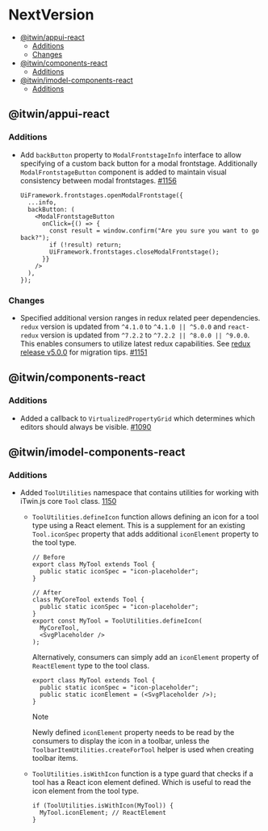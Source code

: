 # NextVersion <!-- omit from toc -->

- [@itwin/appui-react](#itwinappui-react)
  - [Additions](#additions)
  - [Changes](#changes)
- [@itwin/components-react](#itwincomponents-react)
  - [Additions](#additions-1)
- [@itwin/imodel-components-react](#itwinimodel-components-react)
  - [Additions](#additions-2)

## @itwin/appui-react

### Additions

- Add `backButton` property to `ModalFrontstageInfo` interface to allow specifying of a custom back button for a modal frontstage. Additionally `ModalFrontstageButton` component is added to maintain visual consistency between modal frontstages. [#1156](https://github.com/iTwin/appui/pull/1156)

  ```tsx
  UiFramework.frontstages.openModalFrontstage({
    ...info,
    backButton: (
      <ModalFrontstageButton
        onClick={() => {
          const result = window.confirm("Are you sure you want to go back?");
          if (!result) return;
          UiFramework.frontstages.closeModalFrontstage();
        }}
      />
    ),
  });
  ```

### Changes

- Specified additional version ranges in redux related peer dependencies. `redux` version is updated from `^4.1.0` to `^4.1.0 || ^5.0.0` and `react-redux` version is updated from `^7.2.2` to `^7.2.2 || ^8.0.0 || ^9.0.0`. This enables consumers to utilize latest redux capabilities. See [redux release v5.0.0](https://github.com/reduxjs/redux/releases/tag/v5.0.0) for migration tips. [#1151](https://github.com/iTwin/appui/pull/1151)

## @itwin/components-react

### Additions

- Added a callback to `VirtualizedPropertyGrid` which determines which editors should always be visible. [#1090](https://github.com/iTwin/appui/pull/1090)

## @itwin/imodel-components-react

### Additions

- Added `ToolUtilities` namespace that contains utilities for working with iTwin.js core `Tool` class. [1150](https://github.com/iTwin/appui/pull/1150)

  - `ToolUtilities.defineIcon` function allows defining an icon for a tool type using a React element. This is a supplement for an existing `Tool.iconSpec` property that adds additional `iconElement` property to the tool type.

    ```tsx
    // Before
    export class MyTool extends Tool {
      public static iconSpec = "icon-placeholder";
    }

    // After
    class MyCoreTool extends Tool {
      public static iconSpec = "icon-placeholder";
    }
    export const MyTool = ToolUtilities.defineIcon(
      MyCoreTool,
      <SvgPlaceholder />
    );
    ```

    Alternatively, consumers can simply add an `iconElement` property of `ReactElement` type to the tool class.

    ```tsx
    export class MyTool extends Tool {
      public static iconSpec = "icon-placeholder";
      public static iconElement = (<SvgPlaceholder />);
    }
    ```

    > [!NOTE]
    > Newly defined `iconElement` property needs to be read by the consumers to display the icon in a toolbar, unless the `ToolbarItemUtilities.createForTool` helper is used when creating toolbar items.

  - `ToolUtilities.isWithIcon` function is a type guard that checks if a tool has a React icon element defined. Which is useful to read the icon element from the tool type.

    ```tsx
    if (ToolUtilities.isWithIcon(MyTool)) {
      MyTool.iconElement; // ReactElement
    }
    ```
